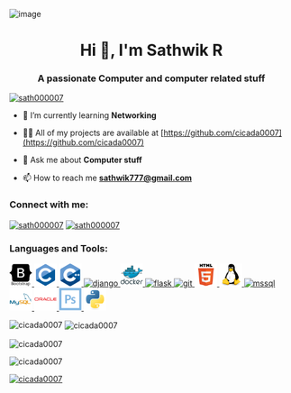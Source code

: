 ![image](https://user-images.githubusercontent.com/101625652/199797658-bdc54151-1715-462c-b285-6092fbf40bc6.png)

<h1 align="center">Hi 👋, I'm Sathwik R</h1>
<h3 align="center">A passionate Computer and computer related stuff</h3>


<img align="right" alt="" width="400" src="https://i.pinimg.com/originals/42/36/d0/4236d00b6df31c5c1dab3566fa61ff3c.gif">




<p align="left"> <a href="https://twitter.com/sath000007" target="blank"><img src="https://img.shields.io/twitter/follow/sath000007?logo=twitter&style=for-the-badge" alt="sath000007" /></a> </p>

- 🌱 I’m currently learning **Networking**

- 👨‍💻 All of my projects are available at [https://github.com/cicada0007](https://github.com/cicada0007)

- 💬 Ask me about **Computer stuff**

- 📫 How to reach me **sathwik777@gmail.com**

<h3 align="left">Connect with me:</h3>
<p align="left">
<a href="https://twitter.com/sath000007" target="blank"><img align="center" src="https://raw.githubusercontent.com/rahuldkjain/github-profile-readme-generator/master/src/images/icons/Social/twitter.svg" alt="sath000007" height="30" width="40" /></a>
<a href="https://instagram.com/sath000007" target="blank"><img align="center" src="https://raw.githubusercontent.com/rahuldkjain/github-profile-readme-generator/master/src/images/icons/Social/instagram.svg" alt="sath000007" height="30" width="40" /></a>
</p>




<h3 align="left">Languages and Tools:</h3>
<p align="left"> <a href="https://getbootstrap.com" target="_blank" rel="noreferrer"> <img src="https://raw.githubusercontent.com/devicons/devicon/master/icons/bootstrap/bootstrap-plain-wordmark.svg" alt="bootstrap" width="40" height="40"/> </a> <a href="https://www.cprogramming.com/" target="_blank" rel="noreferrer"> <img src="https://raw.githubusercontent.com/devicons/devicon/master/icons/c/c-original.svg" alt="c" width="40" height="40"/> </a> <a href="https://www.w3schools.com/cpp/" target="_blank" rel="noreferrer"> <img src="https://raw.githubusercontent.com/devicons/devicon/master/icons/cplusplus/cplusplus-original.svg" alt="cplusplus" width="40" height="40"/> </a> <a href="https://www.djangoproject.com/" target="_blank" rel="noreferrer"> <img src="https://cdn.worldvectorlogo.com/logos/django.svg" alt="django" width="40" height="40"/> </a> <a href="https://www.docker.com/" target="_blank" rel="noreferrer"> <img src="https://raw.githubusercontent.com/devicons/devicon/master/icons/docker/docker-original-wordmark.svg" alt="docker" width="40" height="40"/> </a> <a href="https://flask.palletsprojects.com/" target="_blank" rel="noreferrer"> <img src="https://www.vectorlogo.zone/logos/pocoo_flask/pocoo_flask-icon.svg" alt="flask" width="40" height="40"/> </a> <a href="https://git-scm.com/" target="_blank" rel="noreferrer"> <img src="https://www.vectorlogo.zone/logos/git-scm/git-scm-icon.svg" alt="git" width="40" height="40"/> </a> <a href="https://www.w3.org/html/" target="_blank" rel="noreferrer"> <img src="https://raw.githubusercontent.com/devicons/devicon/master/icons/html5/html5-original-wordmark.svg" alt="html5" width="40" height="40"/> </a> <a href="https://www.linux.org/" target="_blank" rel="noreferrer"> <img src="https://raw.githubusercontent.com/devicons/devicon/master/icons/linux/linux-original.svg" alt="linux" width="40" height="40"/> </a> <a href="https://www.microsoft.com/en-us/sql-server" target="_blank" rel="noreferrer"> <img src="https://www.svgrepo.com/show/303229/microsoft-sql-server-logo.svg" alt="mssql" width="40" height="40"/> </a> <a href="https://www.mysql.com/" target="_blank" rel="noreferrer"> <img src="https://raw.githubusercontent.com/devicons/devicon/master/icons/mysql/mysql-original-wordmark.svg" alt="mysql" width="40" height="40"/> </a> <a href="https://www.oracle.com/" target="_blank" rel="noreferrer"> <img src="https://raw.githubusercontent.com/devicons/devicon/master/icons/oracle/oracle-original.svg" alt="oracle" width="40" height="40"/> </a> <a href="https://www.photoshop.com/en" target="_blank" rel="noreferrer"> <img src="https://raw.githubusercontent.com/devicons/devicon/master/icons/photoshop/photoshop-line.svg" alt="photoshop" width="40" height="40"/> </a> <a href="https://www.python.org" target="_blank" rel="noreferrer"> <img src="https://raw.githubusercontent.com/devicons/devicon/master/icons/python/python-original.svg" alt="python" width="40" height="40"/> </a> </p>

<p><img align="left" src="https://github-readme-stats.vercel.app/api/top-langs?username=cicada0007&show_icons=true&locale=en&layout=compact" alt="cicada0007" /></p>

<p>&nbsp;<img align="center" src="https://github-readme-stats.vercel.app/api?username=cicada0007&show_icons=true&locale=en" alt="cicada0007" /></p>

<p><img align="center" src="https://github-readme-streak-stats.herokuapp.com/?user=cicada0007&" alt="cicada0007" /></p>

<p align="left"> <img src="https://komarev.com/ghpvc/?username=cicada0007&label=Profile%20views&color=0e75b6&style=flat" alt="cicada0007" /> </p>


<p align="left"> <a href="https://github.com/ryo-ma/github-profile-trophy"><img src="https://github-profile-trophy.vercel.app/?username=cicada0007" alt="cicada0007" /></a> </p>
